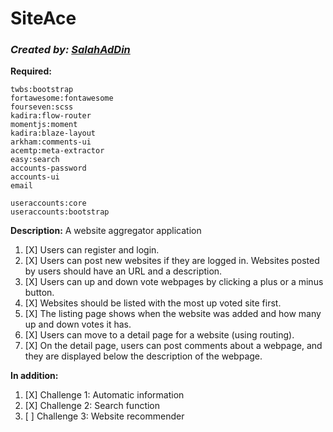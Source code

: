 **SiteAce**
===========

### *Created by: [SalahAdDin](https://github.com/SalahAdDin/)*

**Required:**

    twbs:bootstrap
    fortawesome:fontawesome
    fourseven:scss
    kadira:flow-router
    momentjs:moment
    kadira:blaze-layout
    arkham:comments-ui
    acemtp:meta-extractor
    easy:search
    accounts-password
    accounts-ui
    email

    useraccounts:core
    useraccounts:bootstrap

**Description:** A website aggregator application

1. [X] Users can register and login.
2. [X] Users can post new websites if they are logged in. Websites posted by users should have an URL and a description.
3. [X] Users can up and down vote webpages by clicking a plus or a minus button.
4. [X] Websites should be listed with the most up voted site first.
5. [X] The listing page shows when the website was added and how many up and down votes it has.
6. [X] Users can move to a detail page for a website (using routing).
7. [X] On the detail page, users can post comments about a webpage, and they are displayed below the description of the webpage.

**In addition:**
1. [X] Challenge 1: Automatic information
2. [X] Challenge 2: Search function
3. [ ] Challenge 3: Website recommender
